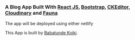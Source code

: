 ## 
### A Blog App Built With [React JS](reactjs.org), [Bootstrap](https://getbootstrap.com//), [CKEditor](https://ckeditor.com/), [Cloudinary](https://cloudinary.com/) and [Fauna](fauna.com)
The app will be deployed using either netlify 

This App is built by [Babatunde Koiki](https://twitter.com/bkoiki950).